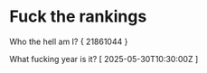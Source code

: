 # Fuck the rankings

Who the hell am I?
{ 21861044 }

What fucking year is it?
[ 2025-05-30T10:30:00Z ]

